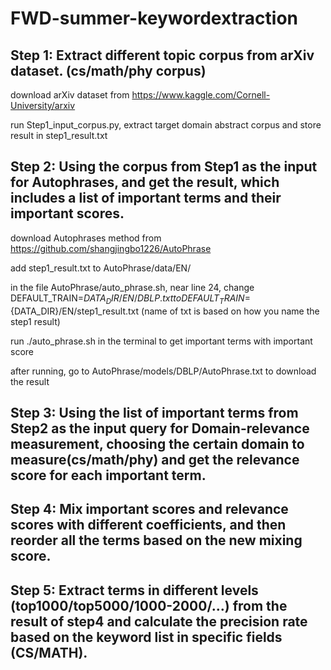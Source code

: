 # FWD-summer-keywordextraction


## Step 1: Extract different topic corpus from arXiv dataset. (cs/math/phy corpus)
download arXiv dataset from https://www.kaggle.com/Cornell-University/arxiv

run Step1_input_corpus.py, extract target domain abstract corpus and store result in step1_result.txt
## Step 2: Using the corpus from Step1 as the input for Autophrases, and get the result, which includes a list of important terms and their important scores.
download Autophrases method from https://github.com/shangjingbo1226/AutoPhrase

add step1_result.txt to AutoPhrase/data/EN/

in the file AutoPhrase/auto_phrase.sh, near line 24, change DEFAULT_TRAIN=${DATA_DIR}/EN/DBLP.txt to DEFAULT_TRAIN=${DATA_DIR}/EN/step1_result.txt (name of txt is based on how you name the step1 result)

run ./auto_phrase.sh in the terminal to get important terms with important score

after running, go to AutoPhrase/models/DBLP/AutoPhrase.txt to download the result

## Step 3: Using the list of important terms from Step2 as the input query for Domain-relevance measurement, choosing the certain domain to measure(cs/math/phy) and get the relevance score for each important term.
## Step 4: Mix important scores and relevance scores with different coefficients, and then reorder all the terms based on the new mixing score.
## Step 5: Extract terms in different levels (top1000/top5000/1000-2000/…) from the result of step4 and calculate the precision rate based on the keyword list in specific fields (CS/MATH).

